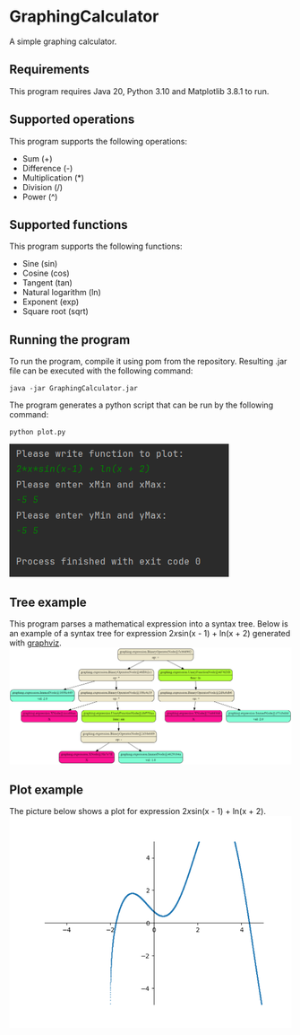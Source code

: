 # GraphingCalculator
A simple graphing calculator.
## Requirements
This program requires Java 20, Python 3.10 and Matplotlib 3.8.1 to run.
## Supported operations
This program supports the following operations:
* Sum (+)
* Difference (-)
* Multiplication (*)
* Division (/)
* Power (^)
## Supported functions
This program supports the following functions:
* Sine (sin)
* Cosine (cos)
* Tangent (tan)
* Natural logarithm (ln)
* Exponent (exp)
* Square root (sqrt)
## Running the program
To run the program, compile it using pom from the repository. Resulting .jar file can be executed with the following command:
```
java -jar GraphingCalculator.jar
```
The program generates a python script that can be run by the following command:
```
python plot.py
```
![running_example](screenshots/running.png)
## Tree example
This program parses a mathematical expression into a syntax tree. Below is an example of a syntax tree for expression 2*x*sin(x - 1) + ln(x + 2) generated with [graphviz](https://dreampuf.github.io/GraphvizOnline).
![tree_example](screenshots/tree.png)
## Plot example
The picture below shows a plot for expression 2*x*sin(x - 1) + ln(x + 2).
![plot_example](screenshots/plot.png)
